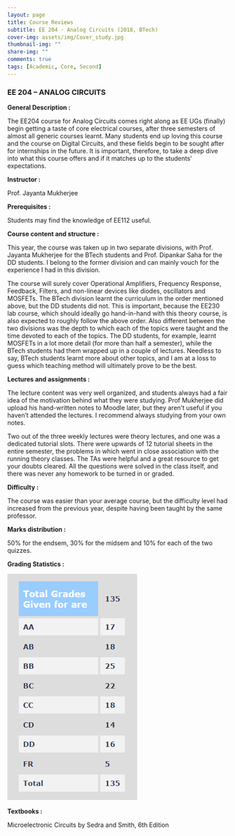 ```yaml
---
layout: page
title: Course Reviews
subtitle: EE 204 - Analog Circuits (2018, BTech)
cover-img: assets/img/Cover_study.jpg
thumbnail-img: ""
share-img: ""
comments: true
tags: [Academic, Core, Second]
---
```


### EE 204 – ANALOG CIRCUITS

**General Description :**

The EE204 course for Analog Circuits comes right along as EE UGs (finally) begin getting a taste of core electrical courses, after three semesters of almost all generic courses learnt. Many students end up loving this course and the course on Digital Circuits, and these fields begin to be sought after for internships in the future. It is important, therefore, to take a deep dive into what this course offers and if it matches up to the students’ expectations.

**Instructor :** 

Prof. Jayanta Mukherjee

**Prerequisites :** 

Students may find the knowledge of EE112 useful.

**Course content and structure :**

This year, the course was taken up in two separate divisions, with Prof. Jayanta Mukherjee for the BTech students and Prof. Dipankar Saha for the DD students. I belong to the former division and can mainly vouch for the experience I had in this division.

The course will surely cover Operational Amplifiers, Frequency Response, Feedback, Filters, and non-linear devices like diodes, oscillators and MOSFETs. The BTech division learnt the curriculum in the order mentioned above, but the DD students did not. This is important, because the EE230 lab course, which should ideally go hand-in-hand with this theory course, is also expected to roughly follow the above order. Also different between the two divisions was the depth to which each of the topics were taught and the time devoted to each of the topics. The DD students, for example, learnt MOSFETs in a lot more detail (for more than half a semester), while the BTech students had them wrapped up in a couple of lectures. Needless to say, BTech students learnt more about other topics, and I am at a loss to guess which teaching method will ultimately prove to be the best.

**Lectures and assignments :**

The lecture content was very well organized, and students always had a fair idea of the motivation behind what they were studying. Prof Mukherjee did upload his hand-written notes to Moodle later, but they aren’t useful if you haven’t attended the lectures. I recommend always studying from your own notes.

Two out of the three weekly lectures were theory lectures, and one was a dedicated tutorial slots. There were upwards of 12 tutorial sheets in the entire semester, the problems in which went in close association with the running theory classes. The TAs were helpful and a great resource to get your doubts cleared. All the questions were solved in the class itself, and there was never any homework to be turned in or graded.

**Difficulty :**

The course was easier than your average course, but the difficulty level had increased from the previous year, despite having been taught by the same professor.

**Marks distribution :**

50% for the endsem, 30% for the midsem and 10% for each of the two quizzes.

**Grading Statistics :**

![Grades](EE204_2018_grades.png)

**Textbooks :**

Microelectronic Circuits by Sedra and Smith, 6th Edition